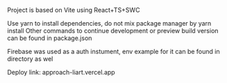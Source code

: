Project is based on Vite using React+TS+SWC

Use yarn to install dependencies, do not mix package manager by yarn install
Other commands to continue development or preview build version can be found in package.json

Firebase was used as a auth instument, env example for it can be found in directory as wel

Deploy link: approach-liart.vercel.app
